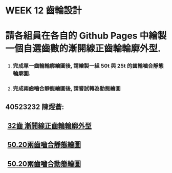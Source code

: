 # WEEK 12  齒輪設計

# 請各組員在各自的 Github Pages 中繪製一個自選齒數的漸開線正齒輪輪廓外型.

1. ### 完成單一齒輪輪廓繪圖後, 請繪製一組 50t 與 25t 的齒輪嚙合靜態輪廓圖.
2. ### 完成兩齒嚙合靜態繪圖後, 請嘗試轉為動態繪圖

## 

## 40523232 陳煜蒼:

##                                    [32齒 漸開線正齒輪輪廓外型](https://s40523232.github.io/cd2018/blog/hui-zhi-jing-tai-zheng-chi-lun.html)

##                                    [50.20兩齒嚙合靜態繪圖](https://s40523232.github.io/cd2018/blog/hui-zhi-jing-tai-zu-he-zheng-chi-lun.html)

##                                    [50.20兩齒嚙合動態繪圖](https://s40523232.github.io/cd2018/blog/hui-zhi-zu-he-zhuan-dong-zheng-chi-lun.html)



